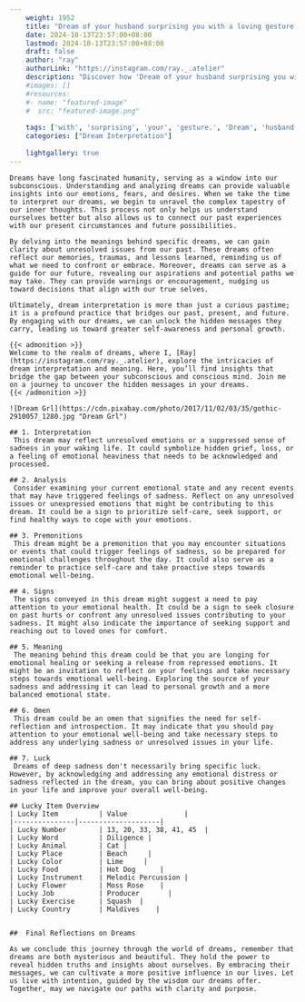 ```yaml
---
    weight: 1952
    title: "Dream of your husband surprising you with a loving gesture."  # Assuming 'title' column exists
    date: 2024-10-13T23:57:00+08:00
    lastmod: 2024-10-13T23:57:00+08:00
    draft: false
    author: "ray"
    authorLink: "https://instagram.com/ray._.atelier"
    description: "Discover how 'Dream of your husband surprising you with a loving gesture.' can interpret your future and uncover its significant meanings in your life."
    #images: []
    #resources:
    #- name: "featured-image"
    #  src: "featured-image.png"
    
    tags: ['with', 'surprising', 'your', 'gesture.', 'Dream', 'husband', 'a', 'loving', 'of', 'you']
    categories: ["Dream Interpretation"]
    
    lightgallery: true
---
```

    
    Dreams have long fascinated humanity, serving as a window into our subconscious. Understanding and analyzing dreams can provide valuable insights into our emotions, fears, and desires. When we take the time to interpret our dreams, we begin to unravel the complex tapestry of our inner thoughts. This process not only helps us understand ourselves better but also allows us to connect our past experiences with our present circumstances and future possibilities.
    
    By delving into the meanings behind specific dreams, we can gain clarity about unresolved issues from our past. These dreams often reflect our memories, traumas, and lessons learned, reminding us of what we need to confront or embrace. Moreover, dreams can serve as a guide for our future, revealing our aspirations and potential paths we may take. They can provide warnings or encouragement, nudging us toward decisions that align with our true selves.
    
    Ultimately, dream interpretation is more than just a curious pastime; it is a profound practice that bridges our past, present, and future. By engaging with our dreams, we can unlock the hidden messages they carry, leading us toward greater self-awareness and personal growth.
    
    {{< admonition >}}
    Welcome to the realm of dreams, where I, [Ray](https://instagram.com/ray._.atelier), explore the intricacies of dream interpretation and meaning. Here, you’ll find insights that bridge the gap between your subconscious and conscious mind. Join me on a journey to uncover the hidden messages in your dreams.
    {{< /admonition >}}
    
    ![Dream Grl](https://cdn.pixabay.com/photo/2017/11/02/03/35/gothic-2910057_1280.jpg "Dream Grl")
    
    ## 1. Interpretation
     This dream may reflect unresolved emotions or a suppressed sense of sadness in your waking life. It could symbolize hidden grief, loss, or a feeling of emotional heaviness that needs to be acknowledged and processed.
    
    ## 2. Analysis
     Consider examining your current emotional state and any recent events that may have triggered feelings of sadness. Reflect on any unresolved issues or unexpressed emotions that might be contributing to this dream. It could be a sign to prioritize self-care, seek support, or find healthy ways to cope with your emotions.
    
    ## 3. Premonitions
     This dream might be a premonition that you may encounter situations or events that could trigger feelings of sadness, so be prepared for emotional challenges throughout the day. It could also serve as a reminder to practice self-care and take proactive steps towards emotional well-being.
    
    ## 4. Signs
     The signs conveyed in this dream might suggest a need to pay attention to your emotional health. It could be a sign to seek closure on past hurts or confront any unresolved issues contributing to your sadness. It might also indicate the importance of seeking support and reaching out to loved ones for comfort.
    
    ## 5. Meaning
     The meaning behind this dream could be that you are longing for emotional healing or seeking a release from repressed emotions. It might be an invitation to reflect on your feelings and take necessary steps towards emotional well-being. Exploring the source of your sadness and addressing it can lead to personal growth and a more balanced emotional state.
    
    ## 6. Omen
     This dream could be an omen that signifies the need for self-reflection and introspection. It may indicate that you should pay attention to your emotional well-being and take necessary steps to address any underlying sadness or unresolved issues in your life.
    
    ## 7. Luck
     Dreams of deep sadness don't necessarily bring specific luck. However, by acknowledging and addressing any emotional distress or sadness reflected in the dream, you can bring about positive changes in your life and improve your overall well-being.
    
    ## Lucky Item Overview
    | Lucky Item          | Value              |
    |---------------|--------------------|
    | Lucky Number        | 13, 20, 33, 38, 41, 45  |
    | Lucky Word          | Diligence |
    | Lucky Animal        | Cat |
    | Lucky Place         | Beach     |
    | Lucky Color         | Lime     |
    | Lucky Food          | Hot Dog      |
    | Lucky Instrument    | Melodic Percussion |
    | Lucky Flower        | Moss Rose    |
    | Lucky Job           | Producer       |
    | Lucky Exercise      | Squash  |
    | Lucky Country       | Maldives    |
    
    
    ##  Final Reflections on Dreams
    
    As we conclude this journey through the world of dreams, remember that dreams are both mysterious and beautiful. They hold the power to reveal hidden truths and insights about ourselves. By embracing their messages, we can cultivate a more positive influence in our lives. Let us live with intention, guided by the wisdom our dreams offer. Together, may we navigate our paths with clarity and purpose.
    